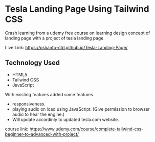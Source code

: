 # Tesla Landing Page Using Tailwind CSS

Crash learning from a udemy free course on learning design concept of landing page
with a project of tesla landing page.

Live Link: https://oshanto-ctrl.github.io/Tesla-Landing-Page/

## Technology Used
- HTML5
- Tailwind CSS
- JavaScript

With existing features added some features
- responsiveness.
- playing audio on load using JavaScript. (Give permission to browser audio to hear the engine.)
- Will update accordinly to updated tesla.com website.

course link: https://www.udemy.com/course/complete-tailwind-css-beginner-to-advanced-with-project/